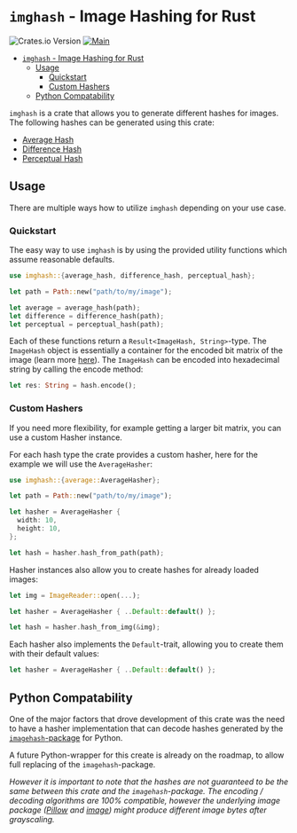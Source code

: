 # `imghash` - Image Hashing for Rust

![Crates.io Version](https://img.shields.io/crates/v/imghash)
[![Main](https://github.com/YannickAlex07/imghash-rs/actions/workflows/main.yaml/badge.svg)](https://github.com/YannickAlex07/imghash-rs/actions/workflows/main.yaml)

- [`imghash` - Image Hashing for Rust](#imghash---image-hashing-for-rust)
  - [Usage](#usage)
    - [Quickstart](#quickstart)
    - [Custom Hashers](#custom-hashers)
  - [Python Compatability](#python-compatability)

`imghash` is a crate that allows you to generate different hashes for images. The following hashes can be generated using this crate:

* [Average Hash](./docs/average.md)
* [Difference Hash](./docs/difference.md)
* [Perceptual Hash](./docs/perceptual.md)

## Usage

There are multiple ways how to utilize `imghash` depending on your use case.

### Quickstart

The easy way to use `imghash` is by using the provided utility functions which assume reasonable defaults.

```rust
use imghash::{average_hash, difference_hash, perceptual_hash};

let path = Path::new("path/to/my/image");

let average = average_hash(path);
let difference = difference_hash(path);
let perceptual = perceptual_hash(path);
```

Each of these functions return a `Result<ImageHash, String>`-type. The `ImageHash` object is essentially a container for the encoded bit matrix of the image (learn more [here](./docs/encoding.md)). The `ImageHash` can be encoded into hexadecimal string by calling the encode method:

```rust
let res: String = hash.encode();
```

### Custom Hashers

If you need more flexibility, for example getting a larger bit matrix, you can use a custom Hasher instance.

For each hash type the crate provides a custom hasher, here for the example we will use the `AverageHasher`:

```rust
use imghash::{average::AverageHasher};

let path = Path::new("path/to/my/image");

let hasher = AverageHasher {
  width: 10,
  height: 10,
};

let hash = hasher.hash_from_path(path);
```

Hasher instances also allow you to create hashes for already loaded images:

```rust
let img = ImageReader::open(...);

let hasher = AverageHasher { ..Default::default() };

let hash = hasher.hash_from_img(&img);
```

Each hasher also implements the `Default`-trait, allowing you to create them with their default values:

```rust
let hasher = AverageHasher { ..Default::default() };
```

## Python Compatability

One of the major factors that drove development of this crate was the need to have a hasher implementation that can decode hashes generated by the [`imagehash`-package](https://pypi.org/project/ImageHash/) for Python.

A future Python-wrapper for this create is already on the roadmap, to allow full replacing of the `imagehash`-package.

_However it is important to note that the hashes are not guaranteed to be the same between this crate and the `imagehash`-package. The encoding / decoding algorithms are 100% compatible, however the underlying image package ([Pillow](https://pypi.org/project/pillow/) and [image](https://crates.io/crates/image)) might produce different image bytes after grayscaling._